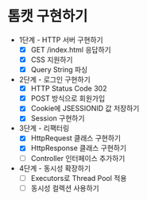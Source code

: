 # 톰캣 구현하기

- 1단계 - HTTP 서버 구현하기
  - [x] GET /index.html 응답하기
  - [x] CSS 지원하기
  - [x] Query String 파싱

- 2단계 - 로그인 구현하기
  - [x] HTTP Status Code 302
  - [x] POST 방식으로 회원가입
  - [x] Cookie에 JSESSIONID 값 저장하기
  - [x] Session 구현하기

- 3단계 - 리팩터링
  - [x] HttpRequest 클래스 구현하기
  - [x] HttpResponse 클래스 구현하기
  - [ ] Controller 인터페이스 추가하기

- 4단계 - 동시성 확장하기
  - [ ] Executors로 Thread Pool 적용
  - [ ] 동시성 컬렉션 사용하기
